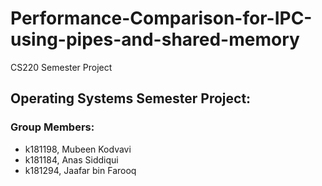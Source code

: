 # Performance-Comparison-for-IPC-using-pipes-and-shared-memory
CS220 Semester Project

## Operating Systems Semester Project:
### Group Members:
- k181198, Mubeen Kodvavi
- k181184, Anas Siddiqui
- k181294, Jaafar bin Farooq
